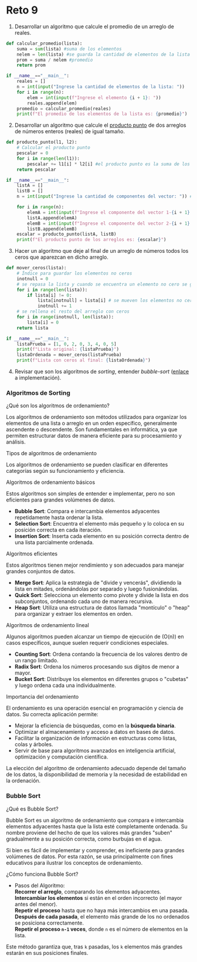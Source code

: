 # Reto 9

1. Desarrollar un algoritmo que calcule el promedio de un arreglo de reales.
```python
def calcular_promedio(lista):
    suma = sum(lista) #suma de los elementos
    nelem = len(lista) #se guarda la cantidad de elementos de la lista
    prom = suma / nelem #promedio
    return prom

if __name__=="__main__":
    reales = []
    n = int(input("Ingrese la cantidad de elementos de la lista: "))
    for i in range(n):
        elem = int(input(f"Ingrese el elemento {i + 1}: "))
        reales.append(elem)
    promedio = calcular_promedio(reales)
    print(f"El promedio de los elementos de la lista es: {promedio}")
```
2. Desarrollar un algoritmo que calcule el [producto punto](https://www.cuemath.com/algebra/dot-product/) de dos arreglos de números enteros (reales) de igual tamaño.
```python
def producto_punto(l1, l2):
    # Calcular el producto punto
    pescalar = 0
    for i in range(len(l1)):
        pescalar += l1[i] * l2[i] #el producto punto es la suma de los productos de sus correspondientes coordenadas
    return pescalar

if __name__=="__main__":
    listA = []
    listB = []
    n = int(input("Ingrese la cantidad de componentes del vector: ")) #se asegura que los dos vectores tengan el mismo tamaño

    for i in range(n):
        elemA = int(input(f"Ingrese el componente del vector 1-{i + 1}: "))
        listA.append(elemA)
        elemB = int(input(f"Ingrese el componente del vector 2-{i + 1}: "))
        listB.append(elemB)
    escalar = producto_punto(listA, listB)
    print(f"El producto punto de los arreglos es: {escalar}")

```
3. Hacer un algoritmo que deje al final de un arreglo de números todos los ceros que aparezcan en dicho arreglo.
```python
def mover_ceros(lista):
    # Índice para guardar los elementos no ceros
    inotnull = 0
    # se repasa la lista y cuando se encuentra un elemento no cero se guarda en inotnull
    for i in range(len(lista)):
        if lista[i] != 0:
            lista[inotnull] = lista[i] # se mueven los elementos no cero a las primeras posiciones
            inotnull += 1
    # se rellena el resto del arreglo con ceros
    for i in range(inotnull, len(lista)):
        lista[i] = 0
    return lista

if __name__=="__main__":
    listaPrueba = [1, 0, 2, 0, 3, 4, 0, 5]
    print(f"Lista original: {listaPrueba}")
    listaOrdenada = mover_ceros(listaPrueba)
    print(f"Lista con ceros al final: {listaOrdenada}")
```
4. Revisar que son los algoritmos de *sorting*, entender *bubble-sort* ([enlace](https://www.geeksforgeeks.org/bubble-sort/) a implementación).

### Algoritmos de Sorting

¿Qué son los algoritmos de ordenamiento?

Los algoritmos de ordenamiento son métodos utilizados para organizar los elementos de una lista o arreglo en un orden específico, generalmente ascendente o descendente. Son fundamentales en informática, ya que permiten estructurar datos de manera eficiente para su procesamiento y análisis.

Tipos de algoritmos de ordenamiento

Los algoritmos de ordenamiento se pueden clasificar en diferentes categorías según su funcionamiento y eficiencia.

Algoritmos de ordenamiento básicos

Estos algoritmos son simples de entender e implementar, pero no son eficientes para grandes volúmenes de datos.

- **Bubble Sort**: Compara e intercambia elementos adyacentes repetidamente hasta ordenar la lista.
- **Selection Sort**: Encuentra el elemento más pequeño y lo coloca en su posición correcta en cada iteración.
- **Insertion Sort**: Inserta cada elemento en su posición correcta dentro de una lista parcialmente ordenada.

Algoritmos eficientes

Estos algoritmos tienen mejor rendimiento y son adecuados para manejar grandes conjuntos de datos.

- **Merge Sort**: Aplica la estrategia de "divide y vencerás", dividiendo la lista en mitades, ordenándolas por separado y luego fusionándolas.
- **Quick Sort**: Selecciona un elemento como pivote y divide la lista en dos subconjuntos, ordenando cada uno de manera recursiva.
- **Heap Sort**: Utiliza una estructura de datos llamada "montículo" o "heap" para organizar y extraer los elementos en orden.

Algoritmos de ordenamiento lineal

Algunos algoritmos pueden alcanzar un tiempo de ejecución de \(O(n)\) en casos específicos, aunque suelen requerir condiciones especiales.

- **Counting Sort**: Ordena contando la frecuencia de los valores dentro de un rango limitado.
- **Radix Sort**: Ordena los números procesando sus dígitos de menor a mayor.
- **Bucket Sort**: Distribuye los elementos en diferentes grupos o "cubetas" y luego ordena cada una individualmente.

Importancia del ordenamiento

El ordenamiento es una operación esencial en programación y ciencia de datos. Su correcta aplicación permite:

- Mejorar la eficiencia de búsquedas, como en la **búsqueda binaria**.
- Optimizar el almacenamiento y acceso a datos en bases de datos.
- Facilitar la organización de información en estructuras como listas, colas y árboles.
- Servir de base para algoritmos avanzados en inteligencia artificial, optimización y computación científica.

La elección del algoritmo de ordenamiento adecuado depende del tamaño de los datos, la disponibilidad de memoria y la necesidad de estabilidad en la ordenación.

### Bubble Sort

¿Qué es Bubble Sort?  

Bubble Sort es un algoritmo de ordenamiento que compara e intercambia elementos adyacentes hasta que la lista esté completamente ordenada. Su nombre proviene del hecho de que los valores más grandes "suben" gradualmente a su posición correcta, como burbujas en el agua.  

Si bien es fácil de implementar y comprender, es ineficiente para grandes volúmenes de datos. Por esta razón, se usa principalmente con fines educativos para ilustrar los conceptos de ordenamiento.  

¿Cómo funciona Bubble Sort?  

* Pasos del Algoritmo:  
**Recorrer el arreglo**, comparando los elementos adyacentes.  
**Intercambiar los elementos** si están en el orden incorrecto (el mayor antes del menor).  
**Repetir el proceso** hasta que no haya más intercambios en una pasada.  
**Después de cada pasada**, el elemento más grande de los no ordenados se posiciona correctamente.  
**Repetir el proceso `n-1` veces**, donde `n` es el número de elementos en la lista.  

Este método garantiza que, tras `k` pasadas, los `k` elementos más grandes estarán en sus posiciones finales.  

